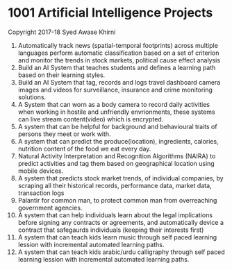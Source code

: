 # 1001 Artificial Intelligence Projects 
Copyright 2017-18 Syed Awase Khirni 
1. Automatically track news (spatial-temporal footprints) across multiple languages perform automatic classification based on a set of criterion and monitor the trends in stock markets, political cause effect analysis 
2. Build an AI System that teaches students and defines a learning path based on their learning styles. 
3. Build an AI System that tag, records and logs travel dashboard camera images and videos for surveillance, insurance and crime monitoring solutions. 
4. A System that can worn as a body camera to record daily activities when working in hostile and unfriendly envrionments, these systems can live stream content(video) which is encrypted. 
5. A system that can be helpful for background and behavioural traits of persons they meet or work with.
6. A system that can predict the produce(location), ingredients, calories, nutrition content of the food we eat every day. 
7. Natural Activity Interpretation and Recognition Algorithms (NAIRA) to predict activities and tag them based on geographical location using mobile devices. 
8. A system that predicts stock market trends, of individual companies, by scraping all their historical records, performance data, market data, transaction logs
9. Palantir for common man, to protect common man from overreaching government agencies. 
10. A system that can help individuals learn about the legal implications before signing any contracts or agreements, and automatically device a contract that safegaurds individuals (keeping their interests first)
11. A system that can teach kids learn music through self paced learning lession with incremental automated learning paths. 
12. A system that can teach kids arabic/urdu calligraphy through self paced learning lession with incremental automated learning paths.


